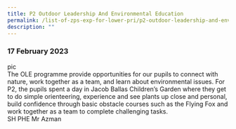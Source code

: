 ```yaml
---
title: P2 Outdoor Leadership And Environmental Education
permalink: /list-of-zps-exp-for-lower-pri/p2-outdoor-leadership-and-environmental-education/
description: ""
---
```

### **17 February 2023**
pic<br>The OLE programme provide opportunities for our pupils to connect with nature, work together as a team, and learn about environmental issues. For P2, the pupils spent a day in Jacob Ballas Children’s Garden where they get to do simple orienteering, experience and see plants up close and personal, build confidence through basic obstacle courses such as the Flying Fox and work together as a team to complete challenging tasks.<br>SH PHE Mr Azman